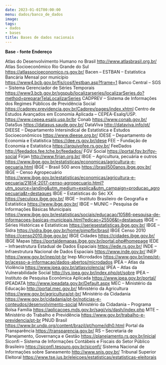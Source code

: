 ```yaml
---
date: 2023-01-01T00:00:00
menu: dados/banco_de_dados
image: 
tags:
- dados
- bases
title: Bases de dados nacionais
---
```

**Base - fonte	Endereço**


Atlas do Desenvolvimento Humano no Brasil	http://www.atlasbrasil.org.br/
Atlas Socioeconômico Rio Grande do Sul	https://atlassocioeconomico.rs.gov.br/
Bacen – ESTBAN – Estatística Bancária Mensal por município	https://www4.bcb.gov.br/fis/cosif/estban.asp?frame=1
Banco Central – SGS – Sistema Gerenciador de Séries Temporais 	https://www3.bcb.gov.br/sgspub/localizarseries/localizarSeries.do?method=prepararTelaLocalizarSeries
CADPREV – Sistema de Informações dos Regimes Públicos de Previdência Social	https://cadprev.previdencia.gov.br/Cadprev/pages/index.xhtml
Centro de Estudos Avançados em Economia Aplicada – CEPEA-Esalq/USP.	https://www.cepea.esalq.usp.br/br
Conab	https://www.conab.gov.br/
DataSus	https://datasus.saude.gov.br/
DataViva	http://dataviva.info/pt/
DIEESE – Departamento Intersindical de Estatística e Estudos Socioeconômicos	https://www.dieese.org.br/
IDESE – Departamento de Economia e Estatística	https://dee.rs.gov.br/idese
FEE – Fundação de Economia e Estatística	https://arquivofee.rs.gov.br/
FeeDados	http://feedados.fee.tche.br/feedados/
FGV Social	https://portal.fgv.br/fgv-social
Firjan	http://www.firjan.org.br/
IBGE – Agricultura, pecuária e outros	https://www.ibge.gov.br/estatisticas/economicas/agricultura-e-pecuaria.html
IBGE – Brasil 500 anos	https://brasil500anos.ibge.gov.br/
IBGE – Censo Agropecuário	https://www.ibge.gov.br/estatisticas/economicas/agricultura-e-pecuaria/21814-2017-censo-agropecuario.html?utm_source=landing&utm_medium=explica&utm_campaign=producao_agropecuaria&t=destaques
IBGE – Estatísticas do Séc XX	https://seculoxx.ibge.gov.br/
IBGE – Instituto Brasileiro de Geografia e Estatística	https://www.ibge.gov.br/
IBGE – MUNIC – Pesquisa de Informações Básicas Municipais	https://www.ibge.gov.br/estatisticas/sociais/educacao/10586-pesquisa-de-informacoes-basicas-municipais.html?edicao=25506&t=destaques
IBGE – Séries Históricas e Estatísticas	https://seriesestatisticas.ibge.gov.br/
IBGE – Sidra 	https://sidra.ibge.gov.br/home/pimpfbr/brasil
IBGE Censo 2010	https://censo2010.ibge.gov.br/
IBGE Cidades	https://cidades.ibge.gov.br/
IBGE Mapas	https://portaldemapas.ibge.gov.br/portal.php#homepage
IEDE – Infraestrutura Estadual de Dados Espaciais	https://iede.rs.gov.br/
INDE – Infraestrutura Nacional de Dados Espaciais	https://www.inde.gov.br/
INEP	https://www.gov.br/inep/pt-br
Inep Microdados	https://www.gov.br/inep/pt-br/acesso-a-informacao/dados-abertos/microdados
IPEA – Atlas da Violência	https://www.ipea.gov.br/atlasviolencia/
IPEA – Atlas da Vulnerabilidade Social	http://ivs.ipea.gov.br/index.php/pt/sobre
IPEA – Instituto de Pesquisa Econômica Aplicada	https://www.ipea.gov.br/portal/
IPEADATA	http://www.ipeadata.gov.br/Default.aspx
MEC – Ministério da Educação	http://portal.mec.gov.br/
Ministério da Agricultura	https://www.gov.br/agricultura/pt-br/
Ministério da Cidadania	https://www.gov.br/cidadania/pt-br/noticias-e-conteudos/desenvolvimento-social
Ministério da Cidadania – Programa Bolsa Família	https://aplicacoes.mds.gov.br/sagi/vis/dash/index.php
MTE – Ministério do Trabalho e Previdência	https://www.gov.br/trabalho-e-previdencia/pt-br
PNUD Brasil	https://www.br.undp.org/content/brazil/pt/home/idh0.html
Portal da Transparência	https://transparencia.gov.br/
RS – Secretaria de Planejamento, Governança e Gestão	https://planejamento.rs.gov.br/inicial
Siconfi – Sistema de Informações Contábeis e Fiscais do Setor Público Brasileiro	https://siconfi.tesouro.gov.br/siconfi/
Sistema Nacional de Informações sobre Saneamento	http://www.snis.gov.br/
Tribunal Superior Eleitoral	https://www.tse.jus.br/eleicoes/estatisticas/estatisticas-eleitorais